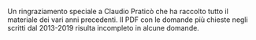 Un ringraziamento speciale a Claudio Praticò che ha raccolto tutto il materiale dei vari anni precedenti.
Il PDF con le domande più chieste negli scritti dal 2013-2019 risulta incompleto in alcune domande.
